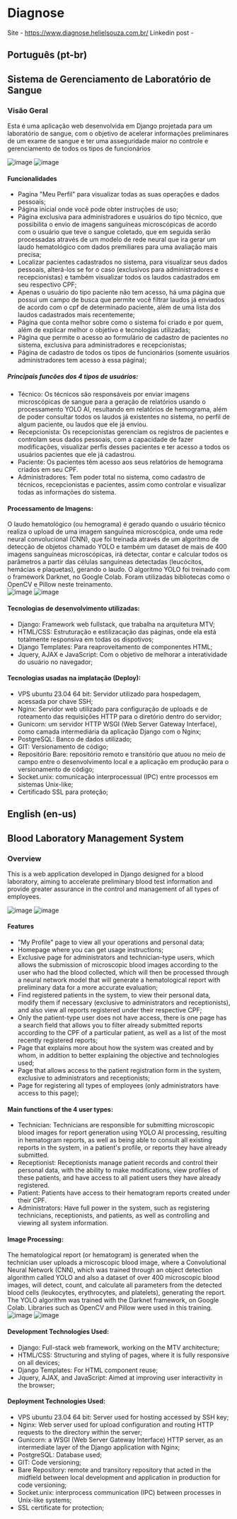 # Diagnose
Site - https://www.diagnose.helielsouza.com.br/
Linkedin post - 
 
## Português (pt-br)

## Sistema de Gerenciamento de Laboratório de Sangue

### Visão Geral
Esta é uma aplicação web desenvolvida em Django projetada para um laboratório de sangue, com o objetivo de acelerar informações preliminares de um exame de sangue e ter uma asseguridade maior no controle e gerenciamento de todos os tipos de funcionários

![image](https://github.com/TCC-22555-22527/Exames-Sanguineos/assets/127799256/41b8c2ce-d847-4a20-8716-3aa59cfcc327)
![image](https://github.com/TCC-22555-22527/Exames-Sanguineos/assets/127799256/1c5d7750-23da-48f8-909b-ae3ce7bc709f)


#### Funcionalidades
- Pagína "Meu Perfil" para visualizar todas as suas operações e dados pessoais;
- Página inicial onde você pode obter instruções de uso;
- Página exclusiva para administradores e usuários do tipo técnico, que possibilita o envio de imagens sanguíneas microscópicas de acordo com o usuário que teve o sangue coletado, que em seguida serão processadas através de um modelo de rede neural que ira gerar um laudo hematológico com dados premiliares para uma avaliação mais precisa;
- Localizar pacientes cadastrados no sistema, para visualizar seus dados pessoais, alterá-los se for o caso (exclusivos para administradores e recepcionistas) e também visualizar todos os laudos cadastrados em seu respectivo CPF;
- Apenas o usuário do tipo paciente não tem acesso, há uma página que possui um campo de busca que permite você filtrar laudos já enviados de acordo com o cpf de determinado paciente, além de uma lista dos laudos cadastrados mais recentemente;
- Página que conta melhor sobre como o sistema foi criado e por quem, além de explicar melhor o objetivo e tecnologias utilizadas;
- Página que permite o acesso ao formulário de cadastro de pacientes no sistema, exclusiva para administradores e recepcionistas;
- Página de cadastro de todos os tipos de funcionários (somente usuários administradores tem acesso à essa página);

                    
##### Principais funcões dos 4 tipos de usuários:
- Técnico: Os técnicos são responsáveis por enviar imagens microscópicas de sangue para a geração de relatórios usando o processamento YOLO AI, resultando em relatórios de hemograma, além de poder consultar todos os laudos já existentes no sistema, no perfil de algum paciente, ou laudos que ele já enviou.
- Recepcionista: Os recepcionistas gerenciam os registros de pacientes e controlam seus dados pessoais, com a capacidade de fazer modificações, visualizar perfis desses pacientes e ter acesso a todos os usuários pacientes que ele já cadastrou.
- Paciente: Os pacientes têm acesso aos seus relatórios de hemograma criados em seu CPF.
- Administradores: Tem poder total no sistema, como cadastro de técnicos, recepcionistas e pacientes, assim como controlar e visualizar todas as informações do sistema.

  
#### Processamento de Imagens:
O laudo hematológico (ou hemograma) é gerado quando o usuário técnico realiza o upload de uma imagem sanguínea microscópica, onde uma rede neural convolucional (CNN), que foi treinada através de um algoritmo de detecção de objetos chamado YOLO e também um dataset de mais de 400 imagens sanguíneas microscópicas, irá detectar, contar e calcular todos os parâmetros a partir das células sanguíneas detectadas (leucócitos, hemácias e plaquetas), gerando o laudo. O algoritmo YOLO foi treinado com o framework Darknet, no Google Colab. Foram utilizadas bibliotecas como o OpenCV e Pillow neste treinamento.  
![image](https://github.com/TCC-22555-22527/Exames-Sanguineos/assets/127799256/ad701301-e406-4199-8416-1bee7848a4be)
![image](https://github.com/TCC-22555-22527/Exames-Sanguineos/assets/127799256/25f9e602-f15e-4c05-bbe5-9ebf71c7c90b)


#### Tecnologias de desenvolvimento utilizadas:
- Django: Framework web fullstack, que trabalha na arquitetura MTV;
- HTML/CSS: Estruturação e estilizacação das páginas, onde ela está totalmente responsiva em todas os dispotivos;
- Django Templates: Para reaproveitamento de componentes HTML;
- Jquery, AJAX e JavaScript: Com o objetivo de melhorar a interatividade do usuário no navegador;


#### Tecnologias usadas na implatação (Deploy):
- VPS ubuntu 23.04 64 bit: Servidor utilizado para hospedagem, acessada por chave SSH;
- Nginx: Servidor web utilizado para configuração de uploads e de roteamento das requisições HTTP para o diretório dentro do servidor;
- Gunicorn: um servidor HTTP WSGI (Web Server Gateway Interface), como camada intermediária da aplicação Django com o Nginx;
- PostgreSQL: Banco de dados utilizado;
- GIT: Versionamento de código;
- Repositório Bare: repositório remoto e transitório que atuou no meio de campo entre o desenvolvimento local e a aplicação em produção para o versionamento de código;
- Socket.unix: comunicação interprocessual (IPC) entre processos em sistemas Unix-like;
- Certificado SSL para proteção;

## English (en-us)

## Blood Laboratory Management System

### Overview
This is a web application developed in Django designed for a blood laboratory, aiming to accelerate preliminary blood test information and provide greater assurance in the control and management of all types of employees.

![image](https://github.com/TCC-22555-22527/Exames-Sanguineos/assets/127799256/41b8c2ce-d847-4a20-8716-3aa59cfcc327)
![image](https://github.com/TCC-22555-22527/Exames-Sanguineos/assets/127799256/1c5d7750-23da-48f8-909b-ae3ce7bc709f)

#### Features
- "My Profile" page to view all your operations and personal data;
- Homepage where you can get usage instructions;
- Exclusive page for administrators and technician-type users, which allows the submission of microscopic blood images according to the user who had the blood collected, which will then be processed through a neural network model that will generate a hematological report with preliminary data for a more accurate evaluation;
- Find registered patients in the system, to view their personal data, modify them if necessary (exclusive to administrators and receptionists), and also view all reports registered under their respective CPF;
- Only the patient-type user does not have access, there is one page has a search field that allows you to filter already submitted reports according to the CPF of a particular patient, as well as a list of the most recently registered reports;
- Page that explains more about how the system was created and by whom, in addition to better explaining the objective and technologies used;
- Page that allows access to the patient registration form in the system, exclusive to administrators and receptionists;
- Page for registering all types of employees (only administrators have access to this page);


#### Main functions of the 4 user types:
- Technician: Technicians are responsible for submitting microscopic blood images for report generation using YOLO AI processing, resulting in hematogram reports, as well as being able to consult all existing reports in the system, in a patient's profile, or reports they have already submitted.
- Receptionist: Receptionists manage patient records and control their personal data, with the ability to make modifications, view profiles of these patients, and have access to all patient users they have already registered.
- Patient: Patients have access to their hematogram reports created under their CPF.
- Administrators: Have full power in the system, such as registering technicians, receptionists, and patients, as well as controlling and viewing all system information.


#### Image Processing:
The hematological report (or hematogram) is generated when the technician user uploads a microscopic blood image, where a Convolutional Neural Network (CNN), which was trained through an object detection algorithm called YOLO and also a dataset of over 400 microscopic blood images, will detect, count, and calculate all parameters from the detected blood cells (leukocytes, erythrocytes, and platelets), generating the report. The YOLO algorithm was trained with the Darknet framework, on Google Colab. Libraries such as OpenCV and Pillow were used in this training.
![image](https://github.com/TCC-22555-22527/Exames-Sanguineos/assets/127799256/ad701301-e406-4199-8416-1bee7848a4be)
![image](https://github.com/TCC-22555-22527/Exames-Sanguineos/assets/127799256/25f9e602-f15e-4c05-bbe5-9ebf71c7c90b)

#### Development Technologies Used:
- Django: Full-stack web framework, working on the MTV architecture;
- HTML/CSS: Structuring and styling of pages, where it is fully responsive on all devices;
- Django Templates: For HTML component reuse;
- Jquery, AJAX, and JavaScript: Aimed at improving user interactivity in the browser;


#### Deployment Technologies Used:
- VPS ubuntu 23.04 64 bit: Server used for hosting accessed by SSH key;
- Nginx: Web server used for upload configuration and routing HTTP requests to the directory within the server;
- Gunicorn: a WSGI (Web Server Gateway Interface) HTTP server, as an intermediate layer of the Django application with Nginx;
- PostgreSQL: Database used;
- GIT: Code versioning;
- Bare Repository: remote and transitory repository that acted in the midfield between local development and application in production for code versioning;
- Socket.unix: interprocess communication (IPC) between processes in Unix-like systems;
- SSL certificate for protection;





